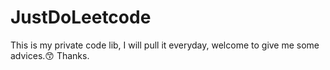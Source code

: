 # JustDoLeetcode
This is my private code lib, I will pull it everyday, welcome to give me some advices.😙
Thanks.